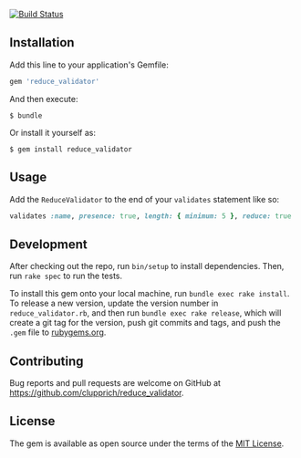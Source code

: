 [![Build Status](https://travis-ci.org/clupprich/reduce_validator.svg?branch=master)](https://travis-ci.org/clupprich/reduce_validator)

## Installation

Add this line to your application's Gemfile:

```ruby
gem 'reduce_validator'
```

And then execute:

    $ bundle

Or install it yourself as:

    $ gem install reduce_validator

## Usage

Add the `ReduceValidator` to the end of your `validates` statement like so:

```ruby
validates :name, presence: true, length: { minimum: 5 }, reduce: true
```

## Development

After checking out the repo, run `bin/setup` to install dependencies. Then, run `rake spec` to run the tests.

To install this gem onto your local machine, run `bundle exec rake install`. To release a new version, update the version number in `reduce_validator.rb`, and then run `bundle exec rake release`, which will create a git tag for the version, push git commits and tags, and push the `.gem` file to [rubygems.org](https://rubygems.org).

## Contributing

Bug reports and pull requests are welcome on GitHub at https://github.com/clupprich/reduce_validator.


## License

The gem is available as open source under the terms of the [MIT License](http://opensource.org/licenses/MIT).
